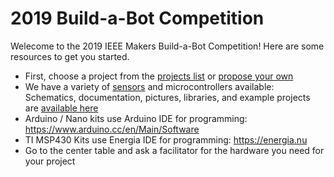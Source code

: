 # 2019 Build-a-Bot Competition
Welecome to the 2019 IEEE Makers Build-a-Bot Competition! Here are some resources to get you started.

- First, choose a project from the [projects list][projects] or [propose your own][custom]
- We have a variety of [sensors][sensors] and microcontrollers available: Schematics, documentation, pictures, libraries, and example projects are [available here][elegoo]
- Arduino / Nano kits use Arduino IDE for programming: https://www.arduino.cc/en/Main/Software
- TI MSP430 Kits use Energia IDE for programming: https://energia.nu
- Go to the center table and ask a facilitator for the hardware you need for your project


[projects]: https://github.com/ieee-uh-makers/build-a-bot/tree/master/Projects
[elegoo]: https://github.com/ieee-uh-makers/elegoo-sensor-kit
[sensors]: https://github.com/ieee-uh-makers/build-a-bot/blob/master/Projects/Sensors.md
[ieeearduino]: https://github.com/ieee-uh-makers/build-a-bot/tree/master/IEEE-Arduino
[custom]: https://github.com/ieee-uh-makers/build-a-bot/blob/master/Projects/Custom%20Project.md
